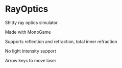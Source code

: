 # RayOptics
Shitty ray optics simulator

Made with MonoGame

Supports reflection and refraction, total inner refraction

No light intensity support

Arrow keys to move laser

